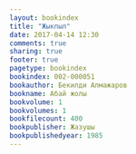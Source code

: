 ```yaml
---
layout: bookindex
title: "Жыкпыл"
date: 2017-04-14 12:30
comments: true
sharing: true
footer: true
pagetype: bookindex
bookindex: 002-000051
bookauthor: Бекилди Алмажаров
bookname: Абай жолы
bookvolume: 1
bookvolumes: 1
bookfilecount: 400
bookpublisher: Жазушы
bookpublishedyear: 1985
---
```


